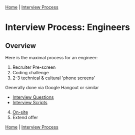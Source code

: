 [Home](../../README.md) |
[Interview Process](../README.md)

# Interview Process: Engineers

## Overview

Here is the maximal process for an engineer:

1. Recruiter Pre-screen
2. Coding challenge
3. 2-3 technical & cultural 'phone screens'

  Generally done via Google Hangout or similar

  - [Interview Questions](questions/README.md)
  - [Interview Scripts](scripts/README.md)

4. [On-site](on-site/README.md)
5. Extend offer


[Home](../../README.md) |
[Interview Process](../README.md)
